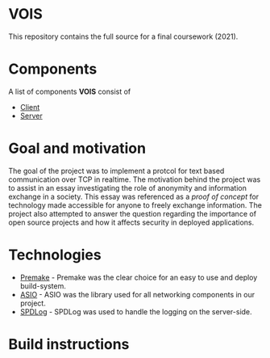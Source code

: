 # VOIS
This repository contains the full source for a final coursework (2021).   

# Components
A list of components **VOIS** consist of
* [Client](https://github.com/Joonitoi/VOIS/tree/master/Client/src)
* [Server](https://github.com/Joonitoi/VOIS/tree/master/Server/src)
# Goal and motivation
The goal of the project was to implement a protcol for text based communication over TCP in realtime. 
The motivation behind the project was to assist in an essay investigating the role of anonymity and information exchange in a society. This essay was referenced as a *proof of concept* for technology made accessible for anyone to freely exchange information.
The project also attempted to answer the question regarding the importance of open source projects and how it affects security in deployed applications.

# Technologies
* [Premake](https://github.com/premake/premake-core) - Premake was the clear choice for an easy to use and deploy build-system.
* [ASIO](https://github.com/chriskohlhoff/asio) - ASIO was the library used for all networking components in our project.
* [SPDLog](https://github.com/gabime/spdlog) - SPDLog was used to handle the logging on the server-side.

# Build instructions


